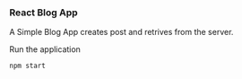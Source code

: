 ### React Blog App

A Simple Blog App creates post and retrives from the server. 

Run the application 
```
npm start
```